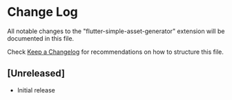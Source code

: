 # Change Log

All notable changes to the "flutter-simple-asset-generator" extension will be documented in this file.

Check [Keep a Changelog](http://keepachangelog.com/) for recommendations on how to structure this file.

## [Unreleased]

- Initial release